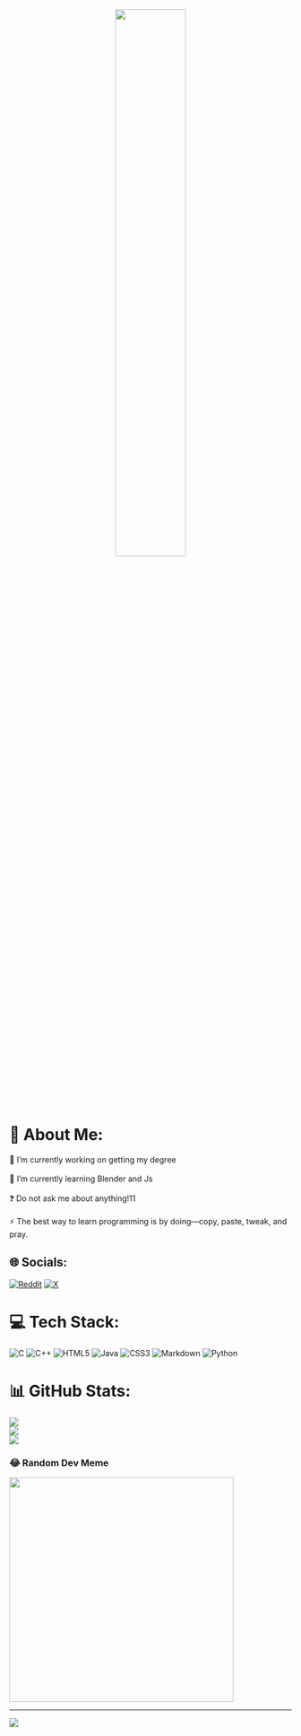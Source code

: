 <div align="center">
<img src="https://i.imgur.com/OgNdMIW.gif" align="center" style="width: 50%" />
</div>  

# 💫 About Me:
🔭 I’m currently working on getting my degree<br><br>🌱 I’m currently learning Blender and Js<br><br>❓ Do not ask me about anything!11<br><br>⚡ The best way to learn programming is by doing—copy, paste, tweak, and pray.


## 🌐 Socials:
[![Reddit](https://img.shields.io/badge/Reddit-%23FF4500.svg?logo=Reddit&logoColor=white)](https://reddit.com/user/swaggyiroh) [![X](https://img.shields.io/badge/X-black.svg?logo=X&logoColor=white)](https://x.com/swaggyiroh) 

# 💻 Tech Stack:
![C](https://img.shields.io/badge/c-%2300599C.svg?style=flat-square&logo=c&logoColor=white) ![C++](https://img.shields.io/badge/c++-%2300599C.svg?style=flat-square&logo=c%2B%2B&logoColor=white) ![HTML5](https://img.shields.io/badge/html5-%23E34F26.svg?style=flat-square&logo=html5&logoColor=white) ![Java](https://img.shields.io/badge/java-%23ED8B00.svg?style=flat-square&logo=openjdk&logoColor=white) ![CSS3](https://img.shields.io/badge/css3-%231572B6.svg?style=flat-square&logo=css3&logoColor=white) ![Markdown](https://img.shields.io/badge/markdown-%23000000.svg?style=flat-square&logo=markdown&logoColor=white) ![Python](https://img.shields.io/badge/python-3670A0?style=flat-square&logo=python&logoColor=ffdd54)
# 📊 GitHub Stats:
![](https://github-readme-stats.vercel.app/api?username=swaggyiroh&theme=dark&hide_border=false&include_all_commits=true&count_private=true)<br/>
![](https://github-readme-streak-stats.herokuapp.com/?user=swaggyiroh&theme=dark&hide_border=false)<br/>
![](https://github-readme-stats.vercel.app/api/top-langs/?username=swaggyiroh&theme=dark&hide_border=false&include_all_commits=true&count_private=true&layout=compact)

### 😂 Random Dev Meme
<img src='https://memer-new.vercel.app/' style="height: 400px;"/>

---
[![](https://visitcount.itsvg.in/api?id=swaggyiroh&icon=10&color=13)](https://visitcount.itsvg.in)

<!-- Proudly created with GPRM ( https://gprm.itsvg.in ) -->
